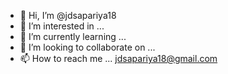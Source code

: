 - 👋 Hi, I’m @jdsapariya18
- 👀 I’m interested in ...
- 🌱 I’m currently learning ...
- 💞️ I’m looking to collaborate on ...
- 📫 How to reach me ... jdsapariya18@gmail.com

<!---
jdsapariya18/jdsapariya18 is a ✨ special ✨ repository because its `README.md` (this file) appears on your GitHub profile.
You can click the Preview link to take a look at your changes.
--->
